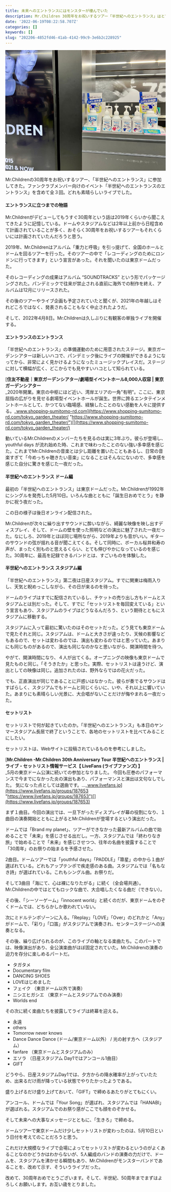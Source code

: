 ```yaml
---
title: 未来へのエントランスにはモンスターが棲んでいた
description: Mr.Children 30周年をお祝いするツアー「半世紀へのエントランス」はとても楽しかったので、会場ごとに変わるセットリストを見てみた
date: '2022-06-19T08:22:58.707Z'
categories: []
keywords: []
slug: "202206-4852fd46-41ab-4142-99c9-3e6b2c228925"
---
```

![](1__OfTor4DRedzxA__R67YQwKA.jpeg)

Mr.Childrenの30周年をお祝いするツアー、「半世紀へのエントランス」に参加してきた。ファンクラブメンバー向けのイベント「半世紀へのエントランスのエントランス」を含めて全３回。どれも素晴らしいライブでした。

#### エントランスに立つまでの物語

Mr.Childrenがデビューしてもうすぐ30周年という話は2019年くらいから聞こえてきたように記憶している。ドームやスタジアムなどは2年以上前から日程含めて計画されていることが多く、おそらく30周年をお祝いするツアーもそれくらいには計画されていたんだろうと思う。

2019年、Mr.Childrenはアルバム「重力と呼吸」を引っ提げて、全国のホールとドームを回るツアーを行った。そのツアーの中で「レコーディングのためにロンドンに行ってきます」という宣言があった。それを聞いたのは東京ドームだった。

そのレコーディングの成果はアルバム “SOUNDTRACKS” という形でパッケージングされた。パンデミックで往来が禁止される直前に海外での制作を終え、アルバムは12月にリリースされた。

その後のツアーやライブ企画も予定されていたと聞くが、2021年の年越しはそれどころではなく、発表されることもなく中止されたようだ。

そして、2022年4月8日。Mr.Childrenは久しぶりに有観客の単独ライブを開催する。

#### エントランスのエントランス

「半世紀へのエントランス」の準備運動のために用意されたステージ。東京ガーデンシアターは新しいハコで、パンデミック後にライブの開催ができるようになってから、非常によく見かけるようになったミュージックプレイスだ。ステージに対して横幅が広く、どこからでも見やすいハコとして知られている。

[**住友不動産｜東京ガーデンシアター/劇場型イベントホール8,000人収容 | 東京ガーデンシアター**  
_2020年開業。東京の中枢にほど近い、湾岸エリアの一角"有明"。ここに、東京屈指の広がりを見せる劇場型イベントホールが誕生。世界に誇るエンタテインメントホールとして、かつてない臨場感、経験したことのない感動を人々に提供する。_www.shopping-sumitomo-rd.com](https://www.shopping-sumitomo-rd.com/tokyo_garden_theater/ "https://www.shopping-sumitomo-rd.com/tokyo_garden_theater/")[](https://www.shopping-sumitomo-rd.com/tokyo_garden_theater/)

動いているMr.Childrenのメンバーたちを見るのは実に3年ぶり。彼らが登場し、youthful days が流れ始めた時、これまで味わったことのない強い多幸感を感じた。これまでMr.Childrenの音楽とは少し距離を置いたこともあるし、日常の音楽すぎて「今めっちゃ聴きたい音楽」になることはそんなにないので、多幸感を感じた自分に驚きを感じた一夜だった。

#### 半世紀へのエントランス ドーム編

最初の「半世紀へのエントランス」は東京ドームだった。Mr.Childrenが1992年にシングルを発売した5月10日。いろんな曲とともに「誕生日おめでとう」を静かに祝う夜だった。

この日の様子は後日オンライン配信された。

Mr.Childrenが次々に繰り出すサウンドに酔いながら、綺麗な映像を映し出すディスプレイ、そして、ドームの壁を使った照明などの演出に魅了された一夜だった。なにしろ、2019年とほぼ同じ場所ながら、2019年よりも音がいい。ギターのサウンドの弦が揺れる音が聞こえてくる。そして同時に、ボーカル桜井和寿の声が、まったく別ものと思えるくらい、とても伸びやかになっているのを感じた。30周年に、最高を記録できるバンドとは、すごいものを体験した。

#### 半世紀へのエントランス スタジアム編

「半世紀へのエントランス」第二夜は日産スタジアム。すでに関東は梅雨入りし、天気と睨めっこしながら、その日が来るのを待った。

ドームのライブはすでに配信されているし、チケットの売り出し方もドームとスタジアムとは別だった。そして、すでに「セットリストを毎回変えている」という宣言もあり、スタジアムのライブはどうなるんだろう、という期待とともにスタジアムに移動する。

スタジアムに入って最初に驚いたのはそのセットだった。どう見ても東京ドームで見たそれと同じ。スタジアムは、ドームと大きさが違ったり、天候の影響などもあるので、セットは変わるのでは、演出も変わるのではと思っていた。あまりにも同じものがあるので、演出も同じなのかなと思いながら、開演時間を待つ。

やがて、開演時間になり、４人が出てくる。オープニングの映像も東京ドームで見たものと同じ。「そうきたか」と思った。実際、セットリストは違うけど、演出としての映像は同じ。追加されたのは、野外ならではの花火だった。

でも、正直演出が同じであることに戸惑いはなかった。彼らが奏でるサウンドはすばらしく、スタジアムでもドームと同じくらいに、いや、それ以上に響いていた。あまりにも素晴らしい光景に、大合唱がないことだけが悔やまれる一夜だった。

#### セットリスト

セットリストで何が起きていたのか。「半世紀へのエントランス」も本日のヤンマースタジアム長居で終了ということで、各地のセットリストを比べてみることにしたい。

セットリストは、Webサイトに投稿されているものを参考にしました。

[**Mr.Children -Mr.Children 30th Anniversary Tour 半世紀へのエントランス | ライブ・セットリスト情報サービス【 LiveFans (ライブファンズ) 】**  
_5月の東京ドーム公演に続いての参加となりました。 今回も圧巻のパフォーマンスで今までになかった炎の演出もあり、パフォーマンスと演出は文句なしでした。 気になった点としては選曲です。…_www.livefans.jp](https://www.livefans.jp/groups/187653 "https://www.livefans.jp/groups/187653")[](https://www.livefans.jp/groups/187653)

まず１曲目。今回の演出では、一旦下がったディスプレイが幕の役割になり、１曲目の演奏開始とともに上がるとMr.Childrenが登場するという演出だった。

ドームでは「Brand my planet」、ツアーができなかった最新アルバムの曲で始めることで「未来」を感じさせる出だし。一方、スタジアムでは「終わりなき旅」で始めることで「未来」を感じさせつつ、往年の名曲を披露することで「30周年」のお祭りの始まるを予感させた。

2曲目。ドームツアーでは「youthful days」「PADDLE」「箒星」の中から１曲が選ばれている。どれもアップテンポで疾走感のある曲。スタジアムでは「名もなき詩」が選ばれている。これもシングル曲。お祭りだ。

そして3曲目「海にて、心は裸になりたがる」に続く（全会場共通）。Mr.Childrenの中ではとてもロックな曲で、大合唱したくなる曲だ（できない）。

その後、「シーソーゲーム」「innocent world」と続くのだが、東京ドームをのぞくドームでは、どちらかしか歌われていない。

次にミドルテンポゾーンに入る。「Replay」「LOVE」「Over」のどれかと「Any」がドームで、「彩り」「口笛」がスタジアムで演奏され、センターステージへの演奏となる。

その後、繰り広げられるのが、このライブの軸となる楽曲たち。このパートでは、映像演出があり、全公演楽曲がほぼ固定されていた。Mr.Childrenの演奏の迫力を存分に楽しめるパートだ。

*   タガタメ
*   Documentary film
*   DANCING SHOES
*   LOVEはじめました
*   フェイク （東京ドーム以外で演奏）
*   ニシエヒガシエ （東京ドームとスタジアムでのみ演奏）
*   Worlds end

その次に続く楽曲たちを披露してライブは終幕を迎える。

*   永遠
*   others
*   Tomorrow never knows
*   Dance Dance Dance (ドーム/東京ドーム以外） / 光の射す方へ（スタジアム）
*   fanfare （東京ドームとスタジアムのみ）
*   エソラ （日産スタジアム Day1ではアンコール1曲目）
*   GIFT

どうやら、日産スタジアムDay1では、夕方からの降水確率が上がっていたため、出来るだけ雨が降っている状態でやりたかったようである。

盛り上げるだけ盛り上げておいて、「GIFT」で締めるあたりがとてもにくい。

アンコール、ドームでは「Your Song」が選ばれ、スタジアムでは「HANABI」が選ばれる。スタジアムでのお祭り感がここでも顔をのぞかせる。

そして未来への大事なメッセージとともに、「生きろ」で締める。

ドームツアーで東京ドームだけ少しセットリストが変わったのは、5月10日という日付を考えてのことだろうと思う。

これだけ大規模なライブで会場によってセットリストが変わるというのがよくあることなのかどうかはわからないが、5人編成のバンドの演奏の力だけで、ドームを、スタジアムを沸かせる瞬間もあり、Mr.Childrenがモンスターバンドであることを、改めて示す、そういうライブだった。

改めて、30周年おめでとうございます。そして、半世紀、50周年までまずはよろしくお願いします。お互い歳をとりました。